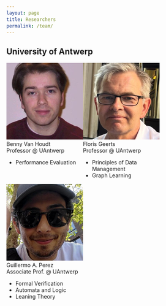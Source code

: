 ```yaml
---
layout: page
title: Researchers
permalink: /team/
---
```


## University of Antwerp
<div class="researcher" style="width:200px; float:left;">
<img src="/assets/benny.jpeg" alt="drawing" style="width:200px;"/><br/>
Benny Van Houdt<br/>
Professor @ UAntwerp<br/>
<ul>
<li>Performance Evaluation</li>
</ul>
</div>

<div class="researcher" style="width:200px; float:left;">
<img src="/assets/fgeerts.jpeg" alt="drawing" style="width:200px;"/><br/>
Floris Geerts<br/>
Professor @ UAntwerp<br/>
<ul>
<li>Principles of Data Management</li>
<li>Graph Learning</li>
</ul>
</div>

<div class="researcher" style="width:200px; float:left;">
<img src="/assets/gap.jpeg" alt="drawing" style="width:200px;"/><br/>
Guillermo A. Perez<br/>
Associate Prof. @ UAntwerp<br/>
<ul>
<li>Formal Verification</li>
<li>Automata and Logic</li>
<li>Leaning Theory</li>
</ul>
</div>
